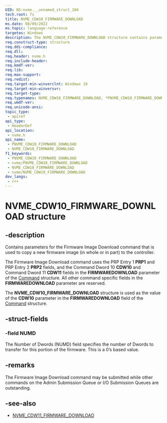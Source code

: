 ```yaml
---
UID: NS:nvme.__unnamed_struct_104
tech.root: fs 
title: NVME_CDW10_FIRMWARE_DOWNLOAD
ms.date: 08/09/2022 
ms.topic: language-reference
targetos: Windows
description: The NVME_CDW10_FIRMWARE_DOWNLOAD structure contains parameters for the Firmware Image Download command that copies a new firmware image to the controller.
req.construct-type: structure
req.ddi-compliance: 
req.dll: 
req.header: nvme.h
req.include-header: 
req.kmdf-ver: 
req.lib: 
req.max-support: 
req.redist: 
req.target-min-winverclnt: Windows 10 
req.target-min-winversvr: 
req.target-type: 
req.typenames: NVME_CDW10_FIRMWARE_DOWNLOAD, *PNVME_CDW10_FIRMWARE_DOWNLOAD
req.umdf-ver: 
req.unicode-ansi: 
topic_type:
 - apiref
api_type:
 - HeaderDef
api_location:
 - nvme.h
api_name:
 - PNVME_CDW10_FIRMWARE_DOWNLOAD
 - NVME_CDW10_FIRMWARE_DOWNLOAD
f1_keywords:
 - PNVME_CDW10_FIRMWARE_DOWNLOAD
 - nvme/PNVME_CDW10_FIRMWARE_DOWNLOAD
 - NVME_CDW10_FIRMWARE_DOWNLOAD
 - nvme/NVME_CDW10_FIRMWARE_DOWNLOAD
dev_langs:
 - c++
---
```


# NVME_CDW10_FIRMWARE_DOWNLOAD structure

## -description

Contains parameters for the Firmware Image Download command that is used to copy a new firmware image (in whole or in part) to the controller.

The Firmware Image Download command uses the PRP Entry 1 **PRP1** and PRP Entry 2 **PRP2** fields, and the Command Dword 10 **CDW10** and Command Dword 11 **CDW11** fields in the **FIRMWAREDOWNLOAD** parameter of the [Command](ns-nvme-nvme_command.md) structure. All other command specific fields in the **FIRMWAREDOWNLOAD** parameter are reserved.

The **NVME_CDW10_FIRMWARE_DOWNLOAD** structure is used as the value of the **CDW10** parameter in the **FIRMWAREDOWNLOAD** field of the [Command](ns-nvme-nvme_command.md) structure.

## -struct-fields

### -field NUMD

The Number of Dwords (NUMD) field specifies the number of Dwords to transfer for this portion of the firmware. This is a 0’s based value.

## -remarks

The Firmware Image Download command may be submitted while other commands on the Admin Submission Queue or I/O Submission Queues are outstanding.

## -see-also

- [NVME_CDW11_FIRMWARE_DOWNLOAD](ns-nvme-nvme_cdw11_firmware_download.md)